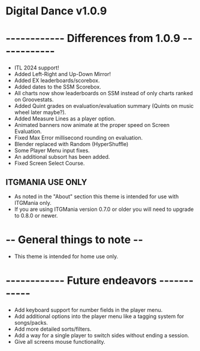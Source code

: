 # Digital Dance v1.0.9

# ------------ Differences from 1.0.9 ------------
- ITL 2024 support!
- Added Left-Right and Up-Down Mirror!
- Added EX leaderboards/scorebox.
- Added dates to the SSM Scorebox.
- All charts now show leaderboards on SSM instead of only charts ranked on Groovestats.
- Added Quint grades on evaluation/evaluation summary (Quints on music wheel later maybe?).
- Added Measure Lines as a player option.
- Animated banners now animate at the proper speed on Screen Evaluation.
- Fixed Max Error millisecond rounding on evaluation.
- Blender replaced with Random (HyperShuffle)
- Some Player Menu input fixes.
- An additional subsort has been added.
- Fixed Screen Select Course.

## ITGMANIA USE ONLY
- As noted in the "About" section this theme is intended for use with ITGMania only.
- If you are using ITGMania version 0.7.0 or older you will need to upgrade to 0.8.0 or newer.

# -- General things to note --
- This theme is intended for home use only.

# ------------ Future endeavors ------------
- Add keyboard support for number fields in the player menu.
- Add additional options into the player menu like a tagging system for songs/packs.
- Add more detailed sorts/filters.
- Add a way for a single player to switch sides without ending a session.
- Give all screens mouse functionality.